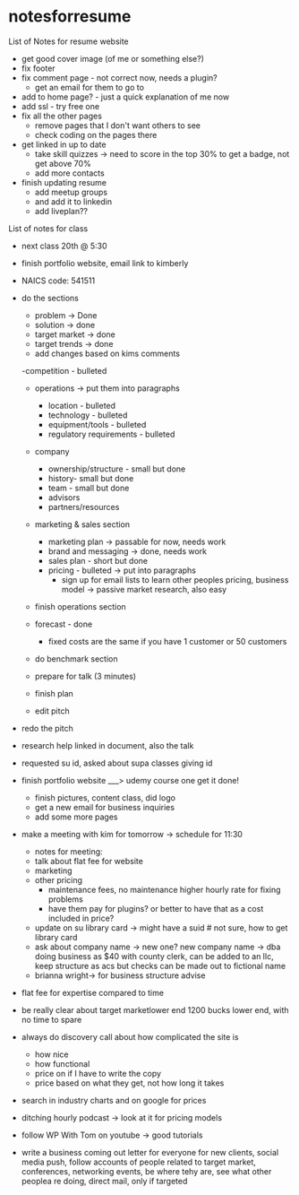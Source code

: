 # notesforresume
List of Notes for resume website

- get good cover image (of me or something else?)
- fix footer
- fix comment page - not correct now, needs a plugin? 
	- get an email for them to go to 
- add to  home page? - just a quick explanation of me now
- add ssl - try free one
- fix all the other pages
	- remove pages that I don't want others to see
	- check coding on the pages there
- get linked in up to date
	- take skill quizzes -> need to score in the top 30% to get a badge, not get above 70%
	- add more contacts
- finish updating resume
	- add meetup groups
	- and add it to linkedin
	- add liveplan??
	
List of notes for class

- next class 20th @ 5:30
- finish portfolio website, email link to kimberly
- NAICS code: 541511
- do the sections
	- problem -> Done
	- solution -> done
	- target market -> done
	- target trends -> done
	- add changes based on kims comments

	-competition - bulleted
	- operations -> put them into paragraphs
		- location - bulleted
		- technology - bulleted
		- equipment/tools - bulleted
		- regulatory requirements - bulleted
	- company
		- ownership/structure - small but done
		- history- small but done
		- team - small but done
		- advisors
		- partners/resources

	- marketing & sales section
		- marketing plan -> passable for now, needs work
		- brand and messaging ->  done, needs work
		- sales plan - short but done
		- pricing - bulleted -> put into paragraphs
			- sign up for email lists to learn other peoples pricing, business model -> passive market research, also easy
	- finish operations section
	- forecast - done
		- fixed costs are the same if you have 1 customer or 50 customers
	- do benchmark section
	- prepare for talk (3 minutes)
	- finish plan
	- edit pitch

- redo the pitch
- research help linked in document, also the talk

- requested su id, asked about supa classes giving id


- finish portfolio website  ___> udemy course one get it done!
	- finish pictures, content class, did logo
	- get a new email for business inquiries
	- add some more pages

- make a meeting with kim for tomorrow -> schedule for 11:30
	- notes for meeting:
	- talk about flat fee for website
	- marketing
	- other pricing
	 	- maintenance fees, no maintenance higher hourly rate for fixing problems 
	 	- have them pay for plugins? or better to have that as a cost included in price?
	- update on su library card -> might have a suid # not sure, how to get library card
	- ask about company name -> new one? new company name  -> dba doing business as $40 with county clerk, can be added to an llc, keep structure as acs but checks can be made out to fictional name
	- brianna wright-> for business structure advise

- flat fee for expertise compared to time
- be really clear about target marketlower end 1200 bucks lower end, with no time to spare
- always do discovery call about how complicated the site is
	- how nice 
	- how functional 
	- price on if I have to write the copy
	- price based on what they get, not how long it takes

- search in industry charts and  on google for prices 

- ditching hourly podcast -> look at it for pricing models

- follow WP With Tom on youtube -> good tutorials

- write a business coming out letter for everyone for new clients, social media push, follow accounts of people related to target market, conferences, networking events, be where tehy are, see what other peoplea re doing, direct mail, only if targeted 
